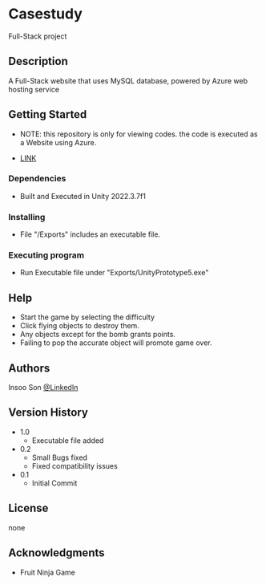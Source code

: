 # Casestudy

Full-Stack project

## Description

A Full-Stack website that uses MySQL database, powered by Azure web hosting service

## Getting Started
* NOTE: this repository is only for viewing codes.
        the code is executed as a Website using Azure.
  
* [LINK](https://ericson.azurewebsites.net/#/login?nextUrl=/)
  
### Dependencies
* Built and Executed in Unity 2022.3.7f1
### Installing

* File "/Exports" includes an executable file.

### Executing program

* Run Executable file under "Exports/UnityPrototype5.exe"

## Help

* Start the game by selecting the difficulty
* Click flying objects to destroy them.
* Any objects except for the bomb grants points.
* Failing to pop the accurate object will promote game over.

## Authors

Insoo Son [@LinkedIn]()

## Version History
* 1.0
    * Executable file added
* 0.2
    * Small Bugs fixed
    * Fixed compatibility issues
* 0.1
    * Initial Commit

## License

none

## Acknowledgments
* Fruit Ninja Game
